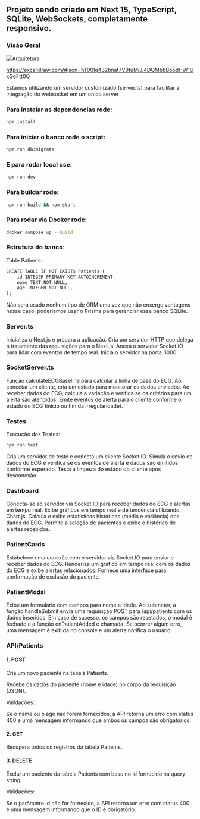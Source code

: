 ## Projeto sendo criado em Next 15, TypeScript, SQLite, WebSockets, completamente responsivo.

### Visão Geral
![Arquitetura](https://github.com/user-attachments/assets/d57ac3a3-a415-4a91-b53b-4a9d8e0b6047)

https://excalidraw.com/#json=hT00Iq432bnat7V9tuMjJ,4DQMbbBo5dHW1UxGoFtt0Q

Estamos utilizando um servidor customizado (server.ts) para facilitar a integração do websocket em um unico server

### Para instalar as dependencias rode:
```bash
npm install
```

### Para iniciar o banco rode o script:
```bash
npm run db:migrate
```
### E para rodar local use:
```bash
npm run dev
```
### Para buildar rode:
```bash
npm run build && npm start
```
### Para rodar via Docker rode:
```bash
docker compose up --build
```
### Estrutura do banco:

Table Patients:
```bash
CREATE TABLE IF NOT EXISTS Patients (
    id INTEGER PRIMARY KEY AUTOINCREMENT,
    name TEXT NOT NULL,
    age INTEGER NOT NULL,
);
```
Não será usado nenhum tipo de ORM uma vez que não enxergo vantagens nesse caso, poderiamos usar o Prisma para gerenciar esse banco SQLite.

### Server.ts

Inicializa o Next.js e prepara a aplicação.
Cria um servidor HTTP que delega o tratamento das requisições para o Next.js.
Anexa o servidor Socket.IO para lidar com eventos de tempo real.
Inicia o servidor na porta 3000.

### SocketServer.ts

Função calculateECGBaseline para calcular a linha de base do ECG.
Ao conectar um cliente, cria um estado para monitorar os dados enviados.
Ao receber dados do ECG, calcula a variação e verifica se os critérios para um alerta são atendidos.
Emite eventos de alerta para o cliente conforme o estado do ECG (início ou fim da irregularidade).

### Testes

Execução dos Testes:
```bash
npm run test
```
Cria um servidor de teste e conecta um cliente Socket.IO.
Simula o envio de dados do ECG e verifica se os eventos de alerta e dados são emitidos conforme esperado.
Testa a limpeza do estado do cliente após desconexão.

### Dashboard

Conecta-se ao servidor via Socket.IO para receber dados do ECG e alertas em tempo real.
Exibe gráficos em tempo real e de tendência utilizando Chart.js.
Calcula e exibe estatísticas históricas (média e variância) dos dados do ECG.
Permite a seleção de pacientes e exibe o histórico de alertas recebidos.

### PatientCards

Estabelece uma conexão com o servidor via Socket.IO para enviar e receber dados do ECG.
Renderiza um gráfico em tempo real com os dados do ECG e exibe alertas relacionados.
Fornece uma interface para confirmação de exclusão do paciente.

### PatientModal

Exibe um formulário com campos para nome e idade.
Ao submeter, a função handleSubmit envia uma requisição POST para /api/patients com os dados inseridos.
Em caso de sucesso, os campos são resetados, o modal é fechado e a função onPatientAdded é chamada.
Se ocorrer algum erro, uma mensagem é exibida no console e um alerta notifica o usuário.

### API/Patients

#### 1. POST

Cria um novo paciente na tabela Patients.

Recebe os dados do paciente (nome e idade) no corpo da requisição (JSON).

Validações:

Se o name ou o age não forem fornecidos, a API retorna um erro com status 400 e uma mensagem informando que ambos os campos são obrigatórios.

#### 2. GET

Recupera todos os registros da tabela Patients.

#### 3. DELETE

Exclui um paciente da tabela Patients com base no id fornecido na query string.

Validações:

Se o parâmetro id não for fornecido, a API retorna um erro com status 400 e uma mensagem informando que o ID é obrigatório.
